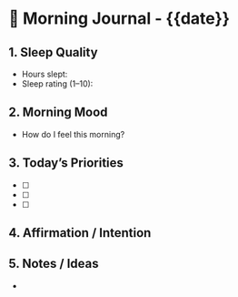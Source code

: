 # 🌅 Morning Journal - {{date}}

## 1. Sleep Quality
- Hours slept:
- Sleep rating (1–10):

## 2. Morning Mood
- How do I feel this morning?

## 3. Today’s Priorities
- [ ] 
- [ ] 
- [ ] 

## 4. Affirmation / Intention
> 

## 5. Notes / Ideas
-